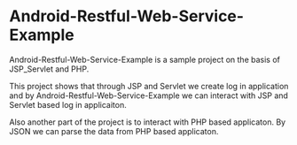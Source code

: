 # Android-Restful-Web-Service-Example


Android-Restful-Web-Service-Example is a sample project on the basis of JSP_Servlet and PHP. 

This project shows that through JSP and Servlet we create log in application and by Android-Restful-Web-Service-Example we can interact with JSP and Servlet based log in applicaiton.

Also another part of the project is to interact with PHP based applicaton. By JSON we can parse the data from PHP based 
applicaton.  
